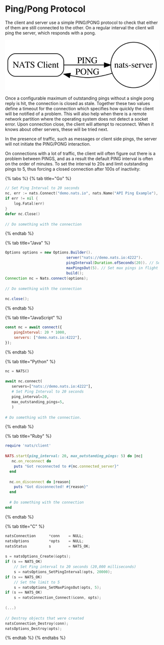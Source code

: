 # Ping/Pong Protocol

The client and server use a simple PING/PONG protocol to check that either of them are still connected to the other. On a regular interval the client will ping the server, which responds with a pong.

![](../../.gitbook/assets/pingpong.svg)

Once a configurable maximum of outstanding pings without a single pong reply is hit, the connection is closed as stale. Together these two values define a timeout for the connection which specifies how quickly the client will be notified of a problem. This will also help when there is a remote network partition where the operating system does not detect a socket error. Upon connection close, the client will attempt to reconnect. When it knows about other servers, these will be tried next.

In the presence of traffic, such as messages or client side pings, the server will not initiate the PING/PONG interaction.

On connections with a lot of traffic, the client will often figure out there is a problem between PINGS, and as a result the default PING interval is often on the order of minutes. To set the interval to 20s and limit outstanding pings to 5, thus forcing a closed connection after 100s of inactivity:

{% tabs %}
{% tab title="Go" %}
```go
// Set Ping Interval to 20 seconds
nc, err := nats.Connect("demo.nats.io", nats.Name("API Ping Example"), nats.PingInterval(20*time.Second), nats.MaxPingsOutstanding(5))
if err != nil {
    log.Fatal(err)
}
defer nc.Close()

// Do something with the connection
```
{% endtab %}

{% tab title="Java" %}
```java
Options options = new Options.Builder().
                            server("nats://demo.nats.io:4222").
                            pingInterval(Duration.ofSeconds(20)). // Set Ping Interval
                            maxPingsOut(5). // Set max pings in flight
                            build();
Connection nc = Nats.connect(options);

// Do something with the connection

nc.close();
```
{% endtab %}

{% tab title="JavaScript" %}
```javascript
const nc = await connect({
    pingInterval: 20 * 1000,
    servers: ["demo.nats.io:4222"],
});
```
{% endtab %}

{% tab title="Python" %}
```python
nc = NATS()

await nc.connect(
   servers=["nats://demo.nats.io:4222"],
   # Set Ping Interval to 20 seconds
   ping_interval=20,
   max_outstanding_pings=5,
   )

# Do something with the connection.
```
{% endtab %}

{% tab title="Ruby" %}
```ruby
require 'nats/client'

NATS.start(ping_interval: 20, max_outstanding_pings: 5) do |nc|
   nc.on_reconnect do
    puts "Got reconnected to #{nc.connected_server}"
  end

  nc.on_disconnect do |reason|
    puts "Got disconnected! #{reason}"
  end

  # Do something with the connection
end
```
{% endtab %}

{% tab title="C" %}
```c
natsConnection      *conn    = NULL;
natsOptions         *opts    = NULL;
natsStatus          s        = NATS_OK;

s = natsOptions_Create(&opts);
if (s == NATS_OK)
    // Set Ping interval to 20 seconds (20,000 milliseconds)
    s = natsOptions_SetPingInterval(opts, 20000);
if (s == NATS_OK)
    // Set the limit to 5
    s = natsOptions_SetMaxPingsOut(opts, 5);
if (s == NATS_OK)
    s = natsConnection_Connect(&conn, opts);

(...)

// Destroy objects that were created
natsConnection_Destroy(conn);
natsOptions_Destroy(opts);
```
{% endtab %}
{% endtabs %}

